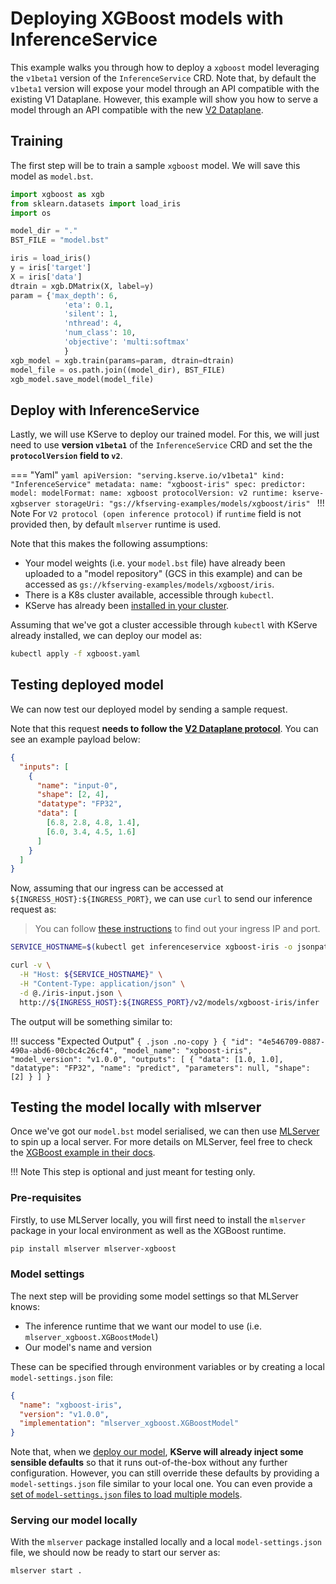 # Deploying XGBoost models with InferenceService

This example walks you through how to deploy a `xgboost` model leveraging the
`v1beta1` version of the `InferenceService` CRD.
Note that, by default the `v1beta1` version will expose your model through an
API compatible with the existing V1 Dataplane.
However, this example will show you how to serve a model through an API
compatible with the new [V2 Dataplane](https://github.com/kserve/kserve/tree/master/docs/predict-api/v2).

## Training

The first step will be to train a sample `xgboost` model.
We will save this model as `model.bst`.

```python
import xgboost as xgb
from sklearn.datasets import load_iris
import os

model_dir = "."
BST_FILE = "model.bst"

iris = load_iris()
y = iris['target']
X = iris['data']
dtrain = xgb.DMatrix(X, label=y)
param = {'max_depth': 6,
            'eta': 0.1,
            'silent': 1,
            'nthread': 4,
            'num_class': 10,
            'objective': 'multi:softmax'
            }
xgb_model = xgb.train(params=param, dtrain=dtrain)
model_file = os.path.join((model_dir), BST_FILE)
xgb_model.save_model(model_file)
```

## Deploy with InferenceService

Lastly, we will use KServe to deploy our trained model.
For this, we will just need to use **version `v1beta1`** of the
`InferenceService` CRD and set the the **`protocolVersion` field to `v2`**.

=== "Yaml"
    ```yaml
    apiVersion: "serving.kserve.io/v1beta1"
    kind: "InferenceService"
    metadata:
      name: "xgboost-iris"
    spec:
      predictor:
        model:
          modelFormat:
            name: xgboost
          protocolVersion: v2
          runtime: kserve-xgbserver
          storageUri: "gs://kfserving-examples/models/xgboost/iris"
    ```
!!! Note
    For `V2 protocol (open inference protocol)` if `runtime` field is not provided then, by default `mlserver` runtime is used.

Note that this makes the following assumptions:

- Your model weights (i.e. your `model.bst` file) have already been uploaded
  to a "model repository" (GCS in this example) and can be accessed as
  `gs://kfserving-examples/models/xgboost/iris`.
- There is a K8s cluster available, accessible through `kubectl`.
- KServe has already been [installed in your
  cluster](../../../get_started/README.md#4-Install-kserve).

Assuming that we've got a cluster accessible through `kubectl` with KServe
already installed, we can deploy our model as:

```bash
kubectl apply -f xgboost.yaml
```

## Testing deployed model

We can now test our deployed model by sending a sample request.

Note that this request **needs to follow the [V2 Dataplane
protocol](https://github.com/kserve/kserve/tree/master/docs/predict-api/v2)**.
You can see an example payload below:

```json
{
  "inputs": [
    {
      "name": "input-0",
      "shape": [2, 4],
      "datatype": "FP32",
      "data": [
        [6.8, 2.8, 4.8, 1.4],
        [6.0, 3.4, 4.5, 1.6]
      ]
    }
  ]
}
```

Now, assuming that our ingress can be accessed at
`${INGRESS_HOST}:${INGRESS_PORT}`, we can use `curl` to send our inference
request as:

> You can follow [these instructions](../../../get_started/first_isvc.md#4-determine-the-ingress-ip-and-ports) to find
> out your ingress IP and port.

```bash
SERVICE_HOSTNAME=$(kubectl get inferenceservice xgboost-iris -o jsonpath='{.status.url}' | cut -d "/" -f 3)

curl -v \
  -H "Host: ${SERVICE_HOSTNAME}" \
  -H "Content-Type: application/json" \
  -d @./iris-input.json \
  http://${INGRESS_HOST}:${INGRESS_PORT}/v2/models/xgboost-iris/infer
```

The output will be something similar to:

!!! success "Expected Output"
    ```{ .json .no-copy }
    {
      "id": "4e546709-0887-490a-abd6-00cbc4c26cf4",
      "model_name": "xgboost-iris",
      "model_version": "v1.0.0",
      "outputs": [
        {
          "data": [1.0, 1.0],
          "datatype": "FP32",
          "name": "predict",
          "parameters": null,
          "shape": [2]
        }
      ]
    }
    ```

## Testing the model locally with mlserver

Once we've got our `model.bst` model serialised, we can then use
[MLServer](https://github.com/SeldonIO/MLServer) to spin up a local server.
For more details on MLServer, feel free to check the [XGBoost example in their
docs](https://github.com/SeldonIO/MLServer/tree/master/docs/examples/xgboost).

!!! Note 
    This step is optional and just meant for testing only.

### Pre-requisites

Firstly, to use MLServer locally, you will first need to install the `mlserver`
package in your local environment as well as the XGBoost runtime.

```bash
pip install mlserver mlserver-xgboost
```

### Model settings

The next step will be providing some model settings so that
MLServer knows:

- The inference runtime that we want our model to use (i.e.
  `mlserver_xgboost.XGBoostModel`)
- Our model's name and version

These can be specified through environment variables or by creating a local
`model-settings.json` file:

```json
{
  "name": "xgboost-iris",
  "version": "v1.0.0",
  "implementation": "mlserver_xgboost.XGBoostModel"
}
```

Note that, when we [deploy our model](#deployment), **KServe will already
inject some sensible defaults** so that it runs out-of-the-box without any
further configuration.
However, you can still override these defaults by providing a
`model-settings.json` file similar to your local one.
You can even provide a [set of `model-settings.json` files to load multiple
models](https://github.com/SeldonIO/MLServer/tree/master/docs/examples/mms).

### Serving our model locally

With the `mlserver` package installed locally and a local `model-settings.json`
file, we should now be ready to start our server as:

```bash
mlserver start .
```
